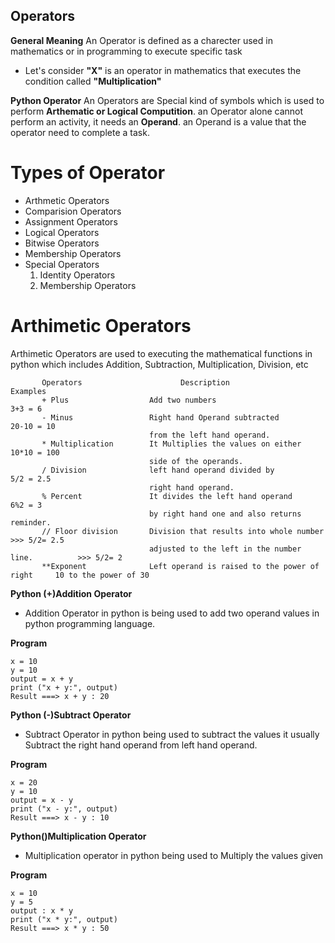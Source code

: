 ## Operators
**General Meaning**
  An Operator is defined as a charecter used in mathematics or in programming to execute specific task
- Let's consider **"X"** is an operator in mathematics that executes the condition called **"Multiplication"**

**Python Operator**
  An Operators are Special kind of symbols which is used to perform **Arthematic or Logical Computition**. an Operator alone cannot perform an activity, it needs an **Operand**.
  an Operand is a value that the operator need to complete a task.
  
  # Types of Operator
  - Arthmetic Operators
  - Comparision Operators
  - Assignment Operators
  - Logical Operators
  - Bitwise Operators
  - Membership Operators
  - Special Operators
      1. Identity Operators
      2. Membership Operators

# Arthimetic Operators

  Arthimetic Operators are used to executing the mathematical functions in python which includes Addition, Subtraction, Multiplication, Division, etc
  
  ```
         Operators                      Description                                Examples
         + Plus                  Add two numbers                                   3+3 = 6
         - Minus                 Right hand Operand subtracted                    20-10 = 10
                                 from the left hand operand.
         * Multiplication        It Multiplies the values on either               10*10 = 100
                                 side of the operands.
         / Division              left hand operand divided by                      5/2 = 2.5
                                 right hand operand.
         % Percent               It divides the left hand operand                   6%2 = 3
                                 by right hand one and also returns reminder.
         // Floor division       Division that results into whole number           >>> 5/2= 2.5  
                                 adjusted to the left in the number line.          >>> 5/2= 2
         **Exponent              Left operand is raised to the power of right     10 to the power of 30
  ```
  
  **Python (+)Addition Operator**
  
  - Addition Operator in python is being used to add two operand values in python programming language.
    
  **Program**
    
    x = 10
    y = 10
    output = x + y
    print ("x + y:", output)
    Result ===> x + y : 20
   
    
  **Python (-)Subtract Operator**
  
  - Subtract Operator in python being used to subtract the values it usually Subtract the right hand operand from left hand operand.

   **Program**
   
   ```
   x = 20
   y = 10
   output = x - y
   print ("x - y:", output)
   Result ===> x - y : 10
   
   ```
   
 **Python()Multiplication Operator**
 
 - Multiplication operator in python being used to Multiply the values given
 
 **Program**
 
 ```
 x = 10
 y = 5
 output : x * y
 print ("x * y:", output)
 Result ===> x * y : 50
 
 ```
  
